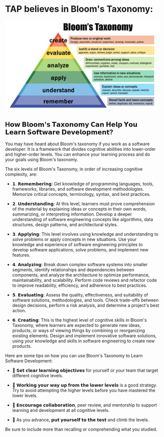 # TAP believes in Bloom's Taxonomy:

<img src="/images/blooms-taxonomy.webp" />

## H𝗼𝘄 𝗕𝗹𝗼𝗼𝗺'𝘀 𝗧𝗮𝘅𝗼𝗻𝗼𝗺𝘆 𝗖𝗮𝗻 𝗛𝗲𝗹𝗽 𝗬𝗼𝘂 𝗟𝗲𝗮𝗿𝗻 𝗦𝗼𝗳𝘁𝘄𝗮𝗿𝗲 𝗗𝗲𝘃𝗲𝗹𝗼𝗽𝗺𝗲𝗻𝘁?

You may have heard about Bloom's taxonomy if you work as a software developer. It is a framework that divides cognitive abilities into lower-order and higher-order levels. You can enhance your learning process and do your goals using Bloom's taxonomy.

The six levels of Bloom's Taxonomy, in order of increasing cognitive complexity, are:

- 𝟭. 𝗥𝗲𝗺𝗲𝗺𝗯𝗲𝗿𝗶𝗻𝗴: Get knowledge of programming languages, tools, frameworks, libraries, and software development methodologies. Memorize critical concepts, terminology, syntax, and best practices.

- 𝟮. 𝗨𝗻𝗱𝗲𝗿𝘀𝘁𝗮𝗻𝗱𝗶𝗻𝗴: At this level, learners must prove comprehension of the material by explaining ideas or concepts in their own words, summarizing, or interpreting information. Develop a deeper understanding of software engineering concepts like algorithms, data structures, design patterns, and architectural styles.

- 𝟯. 𝗔𝗽𝗽𝗹𝘆𝗶𝗻𝗴: This level involves using knowledge and understanding to solve problems or apply concepts in new situations. Use your knowledge and experience of software engineering principles to develop software applications, solve problems, and implement new features.

- 𝟰. 𝗔𝗻𝗮𝗹𝘆𝘇𝗶𝗻𝗴: Break down complex software systems into smaller segments, identify relationships and dependencies between components, and analyze the architecture to optimize performance, maintainability, and scalability. Perform code reviews and refactor code to improve readability, efficiency, and adherence to best practices.

- 𝟱. 𝗘𝘃𝗮𝗹𝘂𝗮𝘁𝗶𝗻𝗴: Assess the quality, effectiveness, and suitability of software solutions, methodologies, and tools. Check trade-offs between design decisions, perform a risk analysis, and determine a project's best action.

- 𝟲. 𝗖𝗿𝗲𝗮𝘁𝗶𝗻𝗴: This is the highest level of cognitive skills in Bloom's Taxonomy, where learners are expected to generate new ideas, products, or ways of viewing things by combining or reorganizing existing elements. Design and implement innovative software solutions, using your knowledge and skills in software engineering to create new products.

Here are some tips on how you can use Bloom's Taxonomy to Learn Software Development:

- 🔹 𝗦𝗲𝘁 𝗰𝗹𝗲𝗮𝗿 𝗹𝗲𝗮𝗿𝗻𝗶𝗻𝗴 𝗼𝗯𝗷𝗲𝗰𝘁𝗶𝘃𝗲𝘀 for yourself or your team that target different cognitive levels.

- 🔹 𝗪𝗼𝗿𝗸𝗶𝗻𝗴 𝘆𝗼𝘂𝗿 𝘄𝗮𝘆 𝘂𝗽 𝗳𝗿𝗼𝗺 𝘁𝗵𝗲 𝗹𝗼𝘄𝗲𝗿 𝗹𝗲𝘃𝗲𝗹𝘀 is a good strategy. Try to avoid attempting the higher levels before you have mastered the lower levels.

- 🔹 𝗘𝗻𝗰𝗼𝘂𝗿𝗮𝗴𝗲 𝗰𝗼𝗹𝗹𝗮𝗯𝗼𝗿𝗮𝘁𝗶𝗼𝗻, peer review, and mentorship to support learning and development at all cognitive levels.

- 🔹 As you advance, 𝗽𝘂𝘁 𝘆𝗼𝘂𝗿𝘀𝗲𝗹𝗳 𝘁𝗼 𝘁𝗵𝗲 𝘁𝗲𝘀𝘁 and climb the levels. 

Be sure to include more than recalling or comprehending what you studied.
